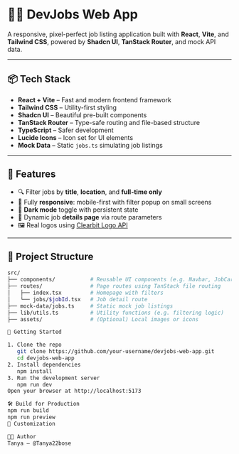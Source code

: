 # 🧑‍💼 DevJobs Web App

A responsive, pixel-perfect job listing application built with **React**, **Vite**, and **Tailwind CSS**, powered by **Shadcn UI**, **TanStack Router**, and mock API data.

---

## 📦 Tech Stack

- **React + Vite** – Fast and modern frontend framework
- **Tailwind CSS** – Utility-first styling
- **Shadcn UI** – Beautiful pre-built components
- **TanStack Router** – Type-safe routing and file-based structure
- **TypeScript** – Safer development
- **Lucide Icons** – Icon set for UI elements
- **Mock Data** – Static `jobs.ts` simulating job listings

---

## 🚀 Features

- 🔍 Filter jobs by **title**, **location**, and **full-time only**
- 📱 Fully **responsive**: mobile-first with filter popup on small screens
- 🌙 **Dark mode** toggle with persistent state
- 🔗 Dynamic job **details page** via route parameters
- 🖼️ Real logos using [Clearbit Logo API](https://clearbit.com/logo)

---

## 📁 Project Structure

```bash
src/
├── components/           # Reusable UI components (e.g. Navbar, JobCard, Filters)
├── routes/               # Page routes using TanStack file routing
│   ├── index.tsx         # Homepage with filters
│   └── jobs/$jobId.tsx   # Job detail route
├── mock-data/jobs.ts     # Static mock job listings
├── lib/utils.ts          # Utility functions (e.g. filtering logic)
├── assets/               # (Optional) Local images or icons

🧪 Getting Started

1. Clone the repo
   git clone https://github.com/your-username/devjobs-web-app.git
   cd devjobs-web-app
2. Install dependencies
   npm install
3. Run the development server
   npm run dev
Open your browser at http://localhost:5173

🛠️ Build for Production
npm run build
npm run preview
🧰 Customization

🧑‍💻 Author
Tanya – @Tanya22bose
```
